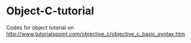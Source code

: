 # Object-C-tutorial
Codes for object tutorial on http://www.tutorialspoint.com/objective_c/objective_c_basic_syntax.htm
